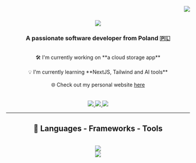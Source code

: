 <img align="right" src="https://visitor-badge.laobi.icu/badge?page_id=WhiteWolfWCY.WhiteWolfWCY" />

<h1 align="center">
    <img src="https://readme-typing-svg.demolab.com/?font=Righteous&size=35&center=true&vCenter=true&width=500&height=200&duration=4000&lines=Hi+There!+👋;+I'm+Mateusz!;" />
</h1>

<h3 align="center">A passionate software developer from Poland 🇵🇱</h3>

<br/>

<div align="center">
    🛠️ I'm currently working on **a cloud storage app**
    <br/>
    <br/>
    💡 I'm currently learning **NextJS, Tailwind and AI tools**
    <br/>
    <br/>
    🌐 Check out my personal website <a href="https://portfolio-eight-kappa-66.vercel.app/">here</a>
</div>

<br/>
<br/>

<div align="center">
    <a href="mailto:mateuszmartyna44@gmail.com">
        <img src="https://img.shields.io/badge/Gmail-D14836?style=for-the-badge&logo=gmail&logoColor=white" target="_blank" />
    </a>
    <a href="https://www.linkedin.com/in/mateuszmartyna/" target="_blank">
        <img src="https://img.shields.io/badge/LinkedIn-0077B5?style=for-the-badge&logo=linkedin&logoColor=white" target="_blank" />
    </a>
    <a href="https://portfolio-eight-kappa-66.vercel.app/" target="_blank">
        <img src="https://img.shields.io/badge/Portfolio-FF5722?style=for-the-badge&logo=todolist&logoColor=white" target="_blank" />
    </a>
</div>

<hr/>

<h2 align="center">🧰 Languages - Frameworks - Tools</h2>
<br/>
<div align="center">
    <a href="https://skillicons.dev">
        <img src="https://skillicons.dev/icons?i=next,ts,react,tailwind,nodejs,js,express,mongodb" /><br>
        <img src="https://skillicons.dev/icons?i=github,bootstrap,python,c,cpp,bash" />
    </a>
</div>
